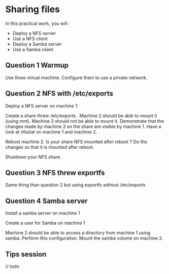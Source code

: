 # Sharing files

In this practical work, you will :

 - Deploy a NFS server
 - Use a NFS client
 - Deploy a Samba server
 - Use a Samba client

## Question 1 Warmup

Use three virtual machine. Configure them to use a private network.

## Question 2 NFS with /etc/exports

Deploy a NFS server on machine 1.

Create a share threw /etc/exports . Machine 2 should be able to mount it (using mnt). Machine 3 should not be able to mount it. Demonstrate that the changes made by machine 2 on the share are visible by machine 1. Have a look at nfsstat on machine 1 and machine 2. 

Reboot machine 2. Is your share NFS mounted after reboot ? Do the changes so that it is mounted after reboot.

Shutdown your NFS share.

## Question 3 NFS threw exportfs

Same thing than question 2 but using exportfs without /etc/exports

## Question 4 Samba server

Install a samba server on machine 1

Create a user for Samba on machine 1

Machine 2 should be able to access a directory from machine 1 using samba. Perform this configuration. Mount the samba volume on machine 2.

## Tips session

// todo


